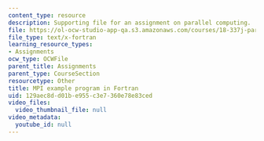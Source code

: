 ```yaml
---
content_type: resource
description: Supporting file for an assignment on parallel computing.
file: https://ol-ocw-studio-app-qa.s3.amazonaws.com/courses/18-337j-parallel-computing-fall-2011/129aec8dd01be955c3e7360e78e83ced_mpipi.f
file_type: text/x-fortran
learning_resource_types:
- Assignments
ocw_type: OCWFile
parent_title: Assignments
parent_type: CourseSection
resourcetype: Other
title: MPI example program in Fortran
uid: 129aec8d-d01b-e955-c3e7-360e78e83ced
video_files:
  video_thumbnail_file: null
video_metadata:
  youtube_id: null
---
```


